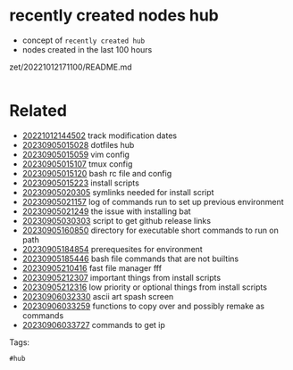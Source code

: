 # recently created nodes hub

- concept of `recently created hub`
- nodes created in the last 100 hours

zet/20221012171100/README.md

```
```

# Related

- [20221012144502](/zet/20221012144502/README.md) track modification dates
- [20230905015028](/zet/20230905015028/README.md) dotfiles hub
- [20230905015059](/zet/20230905015059/README.md) vim config
- [20230905015107](/zet/20230905015107/README.md) tmux config
- [20230905015120](/zet/20230905015120/README.md) bash rc file and config
- [20230905015223](/zet/20230905015223/README.md) install scripts
- [20230905020305](/zet/20230905020305/README.md) symlinks needed for install script
- [20230905021157](/zet/20230905021157/README.md) log of commands run to set up previous environment
- [20230905021249](/zet/20230905021249/README.md) the issue with installing bat
- [20230905030303](/zet/20230905030303/README.md) script to get github release links
- [20230905160850](/zet/20230905160850/README.md) directory for executable short commands to run on path
- [20230905184854](/zet/20230905184854/README.md) prerequesites for environment
- [20230905185446](/zet/20230905185446/README.md) bash file commands that are not builtins
- [20230905210416](/zet/20230905210416/README.md) fast file manager fff
- [20230905212307](/zet/20230905212307/README.md) important things from install scripts
- [20230905212316](/zet/20230905212316/README.md) low priority or optional things from install scripts
- [20230906032330](/zet/20230906032330/README.md) ascii art spash screen
- [20230906033259](/zet/20230906033259/README.md) functions to copy over and possibly remake as commands
- [20230906033727](/zet/20230906033727/README.md) commands to get ip

Tags:

    #hub
